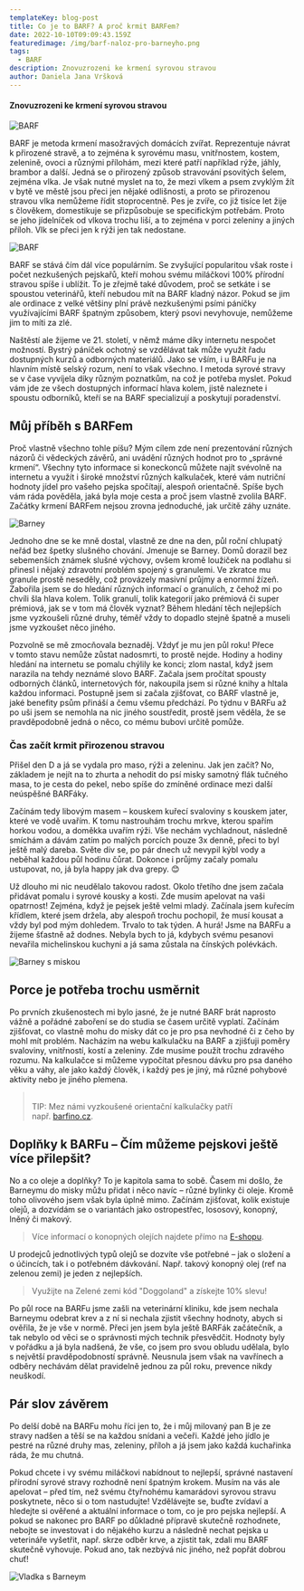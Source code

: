 ```yaml
---
templateKey: blog-post
title: Co je to BARF? A proč krmit BARFem?
date: 2022-10-10T09:09:43.159Z
featuredimage: /img/barf-naloz-pro-barneyho.png
tags:
  - BARF
description: Znovuzrozeni ke krmení syrovou stravou
author: Daniela Jana Vršková
---
```

#### Znovuzrozeni ke krmení syrovou stravou

![BARF](/img/barf-naloz-pro-barneyho.png)

BARF je metoda krmení masožravých domácích zvířat. Reprezentuje návrat k přirozené stravě, a to zejména k syrovému masu, vnitřnostem, kostem, zelenině, ovoci a různými přílohám, mezi které patří například rýže, jáhly, brambor a další. Jedná se o přirozený způsob stravování psovitých šelem, zejména vlka. Je však nutné myslet na to, že mezi vlkem a psem zvyklým žít v bytě ve městě jsou přeci jen nějaké odlišnosti, a proto se přirozenou stravou vlka nemůžeme řídit stoprocentně. Pes je zvíře, co již tisíce let žije s člověkem, domestikuje se přizpůsobuje se specifickým potřebám. Proto se jeho jídelníček od vlkova trochu liší, a to zejména v porci zeleniny a jiných příloh. Vlk se přeci jen k rýži jen tak nedostane.

![BARF](/img/barf-miska-jidlo-2.jpg)

BARF se stává čím dál více populárním. Se zvyšující popularitou však roste i počet nezkušených pejskařů, kteří mohou svému miláčkovi 100% přírodní stravou spíše i ublížit. To je zřejmě také důvodem, proč se setkáte i se spoustou veterinářů, kteří nebudou mít na BARF kladný názor. Pokud se jim ale ordinace z velké většiny plní právě nezkušenými psími páníčky využívajícími BARF špatným způsobem, který psovi nevyhovuje, nemůžeme jim to míti za zlé.

Naštěstí ale žijeme ve 21. století, v němž máme díky internetu nespočet možností. Bystrý páníček ochotný se vzdělávat tak může využít řadu dostupných kurzů a odborných materiálů. Jako se vším, i u BARFu je na hlavním místě selský rozum, není to však všechno. I metoda syrové stravy se v čase vyvíjela díky různým poznatkům, na což je potřeba myslet. Pokud vám jde ze všech dostupných informací hlava kolem, jistě naleznete i spoustu odborníků, kteří se na BARF specializují a poskytují poradenství.

## Můj příběh s BARFem

Proč vlastně všechno tohle píšu? Mým cílem zde není prezentování různých názorů či vědeckých závěrů, ani uvádění různých hodnot pro to „správné krmení“. Všechny tyto informace si koneckonců můžete najít svévolně na internetu a využít i široké množství různých kalkulaček, které vám nutriční hodnoty jídel pro vašeho pejska spočítají, alespoň orientačně. Spíše bych vám ráda pověděla, jaká byla moje cesta a proč jsem vlastně zvolila BARF. Začátky krmení BARFem nejsou zrovna jednoduché, jak určitě záhy uznáte.

![Barney](/img/barney-na-poli-micek.png)

Jednoho dne se ke mně dostal, vlastně ze dne na den, půl roční chlupatý neřád bez špetky slušného chování. Jmenuje se Barney. Domů dorazil bez sebemenších známek slušné výchovy, ovšem kromě loužiček na podlahu si přinesl i nějaký zdravotní problém spojený s granulemi. Ve zkratce mu granule prostě neseděly, což provázely masivní průjmy a enormní žízeň. Zabořila jsem se do hledání různých informací o granulích, z čehož mi po chvíli šla hlava kolem. Tolik granulí, tolik kategorií jako prémiová či super prémiová, jak se v tom má člověk vyznat? Během hledání těch nejlepších jsme vyzkoušeli různé druhy, téměř vždy to dopadlo stejně špatně a museli jsme vyzkoušet něco jiného.

Pozvolně se mě zmocňovala beznaděj. Vždyť je mu jen půl roku! Přece v tomto stavu nemůže zůstat nadosmrti, to prostě nejde. Hodiny a hodiny hledání na internetu se pomalu chýlily ke konci; zlom nastal, když jsem narazila na tehdy neznámé slovo BARF. Začala jsem pročítat spousty odborných článků, internetových fór, nakoupila jsem si různé knihy a hltala každou informaci. Postupně jsem si začala zjišťovat, co BARF vlastně je, jaké benefity psům přináší a čemu všemu předchází. Po týdnu v BARFu až po uši jsem se nemohla na nic jiného soustředit, prostě jsem věděla, že se pravděpodobně jedná o něco, co mému bubovi určitě pomůže.

### Čas začít krmit přirozenou stravou

Přišel den D a já se vydala pro maso, rýži a zeleninu. Jak jen začít? No, základem je nejít na to zhurta a nehodit do psí misky samotný flák tučného masa, to je cesta do pekel, nebo spíše do zmíněné ordinace mezi další neúspěšné BARFáky.

Začínám tedy libovým masem – kouskem kuřecí svaloviny s kouskem jater, které ve vodě uvařím. K tomu nastrouhám trochu mrkve, kterou spařím horkou vodou, a doměkka uvařím rýži. Vše nechám vychladnout, následně smíchám a dávám zatím po malých porcích pouze 3x denně, přeci to byl ještě malý dareba. Světe div se, po pár dnech už nevypil kýbl vody a neběhal každou půl hodinu čůrat. Dokonce i průjmy začaly pomalu ustupovat, no, já byla happy jak dva grepy. 😊

Už dlouho mi nic neudělalo takovou radost. Okolo třetího dne jsem začala přidávat pomalu i syrové kousky a kosti. Zde musím apelovat na vaši opatrnost! Zejména, když je pejsek ještě velmi mladý. Začínala jsem kuřecím křídlem, které jsem držela, aby alespoň trochu pochopil, že musí kousat a vždy byl pod mým dohledem. Trvalo to tak týden. A hurá! Jsme na BARFu a žijeme šťastně až dodnes. Nebyla bych to já, kdybych svému pesanovi nevařila michelinskou kuchyni a já sama zůstala na čínských polévkách.

![Barney s miskou](/img/barney-lezi-miska-barf.jpg)

## Porce je potřeba trochu usměrnit

Po prvních zkušenostech mi bylo jasné, že je nutné BARF brát naprosto vážně a pořádné zaboření se do studia se časem určitě vyplatí. Začínám zjišťovat, co vlastně mohu do misky dát co je pro psa nevhodné či z čeho by mohl mít problém. Nacházím na webu kalkulačku na BARF a zjišťuji poměry svaloviny, vnitřností, kostí a zeleniny. Zde musíme použít trochu zdravého rozumu. Na kalkulačce si můžeme vypočítat přesnou dávku pro psa daného věku a váhy, ale jako každý člověk, i každý pes je jiný, má různé pohybové aktivity nebo je jiného plemena.

> \
> TIP: Mez námi vyzkoušené orientační kalkulačky patří např. [barfino.cz](https://www.barfino.cz/kalkulacka?fbclid=IwAR09sGmdw__p4edEi9ubFjPYLfy160jXcFLdKDcdYZ2lvq9gK-IdumxE5Rw).

## Doplňky k BARFu – Čím můžeme pejskovi ještě více přilepšit?

No a co oleje a doplňky? To je kapitola sama to sobě. Časem mi došlo, že Barneymu do misky můžu přidat i něco navíc – různé bylinky či oleje. Kromě toho olivového jsem však byla úplně mimo. Začínám zjišťovat, kolik existuje olejů, a dozvídám se o variantách jako ostropestřec, lososový, konopný, lněný či makový.

> Více informací o konopných olejích najdete přímo na [E-shopu](https://www.zelenazeme.cz/obchod/cbd-oleje-pro-psy).

U prodejců jednotlivých typů olejů se dozvíte vše potřebné – jak o složení a o účincích, tak i o potřebném dávkování. Např. takový konopný olej (ref na zelenou zemi) je jeden z nejlepších.

> Využijte na Zelené zemi kód "Doggoland" a získejte 10% slevu!

Po půl roce na BARFu jsme zašli na veterinární kliniku, kde jsem nechala Barneymu odebrat krev a z ní si nechala zjistit všechny hodnoty, abych si ověřila, že je vše v normě. Přeci jen jsem byla ještě BARFák začátečník, a tak nebylo od věci se o správnosti mých technik přesvědčit. Hodnoty byly v pořádku a já byla nadšená, že vše, co jsem pro svou obludu udělala, bylo s největší pravděpodobností správně. Neusnula jsem však na vavřínech a odběry nechávám dělat pravidelně jednou za půl roku, prevence nikdy neuškodí.

## Pár slov závěrem

Po delší době na BARFu mohu říci jen to, že i můj milovaný pan B je ze stravy nadšen a těší se na každou snídani a večeři. Každé jeho jídlo je pestré na různé druhy mas, zeleniny, příloh a já jsem jako každá kuchařinka ráda, že mu chutná.

Pokud chcete i vy svému miláčkovi nabídnout to nejlepší, správné nastavení přírodní syrové stravy rozhodně není špatným krokem. Musím na vás ale apelovat – před tím, než svému čtyřnohému kamarádovi syrovou stravu poskytnete, něco si o tom nastudujte! Vzdělávejte se, buďte zvídaví a hledejte si ověřené a aktuální informace o tom, co je pro pejska nejlepší. A pokud se nakonec pro BARF po důkladné přípravě skutečně rozhodnete, nebojte se investovat i do nějakého kurzu a následně nechat pejska u veterináře vyšetřit, např. skrze odběr krve, a zjistit tak, zdali mu BARF skutečně vyhovuje. Pokud ano, tak nezbývá nic jiného, než popřát dobrou chuť!

![Vladka s Barneym](/img/vladka-s-barneym-cernobile.jpg)